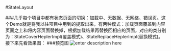 #StateLayout

###几乎每个项目中都有状态页面的切换：加载中、无数据、无网络、错误页。这个Demo就是将我以往项目中用到的提取出来，有两种模式：加载页面覆盖到内容页面之上和将内容页面替换掉，根据加载结果再替换回相应的页面，对应的类分别为：StateCoverHeplerImpl(覆盖模式)、StateReplaceHeplerImpl(替换模式)。接下来先看效果图：
###预览图
![enter description here][1]


  [1]: https://github.com/Apeplan/StateLayout/screenshot/screenshot.gif
  
  